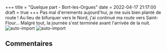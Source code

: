 +++
title = "Quelque part - Bort-les-Orgues"
date = 2022-04-17 21:17:00
draft = true
+++
Pas mal d'errements aujourd'hui, je me suis bien planté de route !
Au lieu de bifurquer vers le Nord, j'ai continué ma route vers Saint-Flour...
Malgré tout, la journée s'est terminée avant l'arrivée de la nuit.![auto-import](https://thumbsnap.com/i/syKjDS2h.jpg)
![auto-import](https://thumbsnap.com/i/Stc9oWKK.jpg)
## Commentaires
